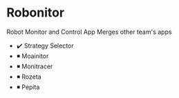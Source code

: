 # Robonitor

Robot Monitor and Control App
Merges other team's apps

* :heavy_check_mark: Strategy Selector
* :black_medium_small_square: Moainitor
* :black_medium_small_square: Monitracer
* :black_medium_small_square: Rozeta
* :black_medium_small_square: Pepita

